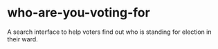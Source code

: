 # who-are-you-voting-for
A search interface to help voters find out who is standing for election in their ward.
